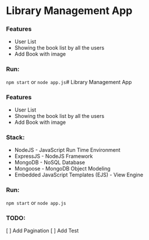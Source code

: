 # Library Management App

### Features
  - User List
  - Showing the book list by all the users
  - Add Book with image

### Run:
`npm start`
or
`node app.js`# Library Management App

### Features
  - User List
  - Showing the book list by all the users
  - Add Book with image
### Stack:
  - NodeJS - JavaScript Run Time Environment
  - ExpressJS - NodeJS Framework
  - MongoDB - NoSQL Database
  - Mongoose - MongoDB Object Modeling
  - Embedded JavaScript Templates (EJS) - View Engine
### Run:
`npm start`
or
`node app.js`

### TODO: 
 [ ] Add Pagination
 [ ] Add Test